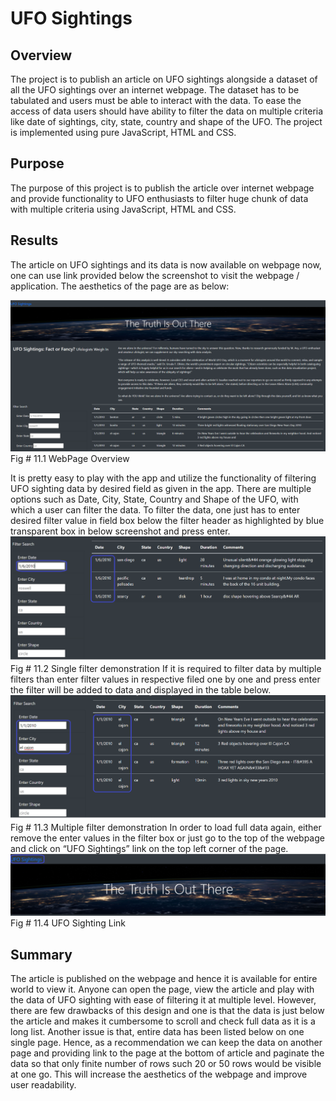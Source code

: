 # UFO Sightings

## Overview 
The project is to publish an article on UFO sightings alongside a dataset of all the UFO sightings over an internet webpage. The dataset has to be tabulated and users must be able to interact with the data. To ease the access of data users should have ability to filter the data on multiple criteria like date of sightings, city, state, country and shape of the UFO. The project is implemented using pure JavaScript, HTML and CSS.

## Purpose
The purpose of this project is to publish the article over internet webpage and provide functionality to UFO enthusiasts to filter huge chunk of data with multiple criteria using JavaScript, HTML and CSS.

## Results

The article on UFO sightings and its data is now available on webpage now, one can use link provided below the screenshot to visit the webpage / application. The aesthetics of the page are as below:


![]( /static/images/SS1.png)
Fig # 11.1 WebPage Overview

It is pretty easy to play with the app and utilize the functionality of filtering UFO sighting data by desired field as given in the app. There are multiple options such as Date, City, State, Country and Shape of the UFO, with which a user can filter the data. 
To filter the data, one just has to enter desired filter value in field box below the filter header as highlighted by blue transparent box in below screenshot and press enter. 
![]( /static/images/SS2.png)
Fig # 11.2 Single filter demonstration
If it is required to filter data by multiple filters than enter filter values in respective filed one by one and press enter the filter will be added to data and displayed in the table below.
![]( /static/images/SS3.png)
Fig # 11.3 Multiple filter demonstration
In order to load full data again, either remove the enter values in the filter box or just go to the top of the webpage and click on “UFO Sightings” link on the top left corner of the page.
![]( /static/images/SS4.png)
Fig # 11.4 UFO Sighting Link

## Summary

The article is published on the webpage and hence it is available for entire world to view it. Anyone can open the page, view the article and play with the data of UFO sighting with ease of filtering it at multiple level. 
However, there are few drawbacks of this design and one is that the data is just below the article and makes it cumbersome to scroll and check full data as it is a long list. Another issue is that, entire data has been listed below on one single page. Hence, as a recommendation we can keep the data on another page and providing link to the page at the bottom of article and paginate the data so that only finite number of rows such 20 or 50 rows would be visible at one go. This will increase the aesthetics of the webpage and improve user readability.  

